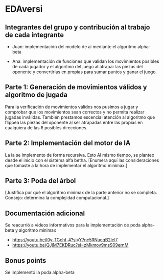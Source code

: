# EDAversi

## Integrantes del grupo y contribución al trabajo de cada integrante

* Juan: implementación del modelo de ai mediante el algoritmo alpha-beta

* Ana: implementación de funciones que validan los movimientos posibles de cada jugador y el algoritmo del juego al atrapar las piezas del oponente y
convertirlas en propias para sumar puntos y ganar el juego. 

## Parte 1: Generación de movimientos válidos y algoritmo de jugada

Para la verificación de movimientos válidos nos pusimos a jugar y comprobar que los movimientos sean correctos y no permita realizar jugadas inválidas.
También prestamos escencial atención al algoritmo que flippea las piezas del oponente al ser atrapadas entre las propias en cualquiera de las 8 posibles
direcciones.  

## Parte 2: Implementación del motor de IA

La ia se implemento de forma recursiva. Esto  Al mismo tiempo, se planteo desde el inicio con el sistema alfa betha. 
[Enumera aquí las consideraciones que tomaste a la hora de implementar el algoritmo minimax.]

## Parte 3: Poda del árbol

[Justifica por qué el algoritmo minimax de la parte anterior no se completa. Consejo: determina la complejidad computacional.]

## Documentación adicional

Se reacurrió a videos informativos para la implementación de poda alpha-beta y algoritmo minimax
 * https://youtu.be/I0y-TGehf-4?si=Y7nc5RNucqB2leI7
 * https://youtu.be/QJjM7EKDRuc?si=zMkmov9msS09ernM

## Bonus points

Se implementó la poda alpha-beta 